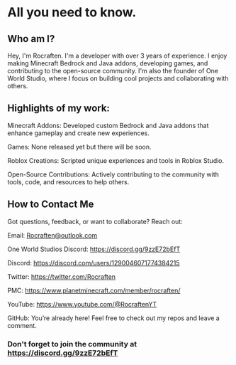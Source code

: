 # All you need to know.
## Who am I?

Hey, I'm Rocraften. I'm a developer with over 3 years of experience. I enjoy making Minecraft Bedrock and Java addons, developing games, and contributing to the open-source community. I'm also the founder of One World Studio, where I focus on building cool projects and collaborating with others.

## Highlights of my work:

Minecraft Addons: Developed custom Bedrock and Java addons that enhance gameplay and create new experiences.

Games: None released yet but there will be soon.

Roblox Creations: Scripted unique experiences and tools in Roblox Studio.

Open-Source Contributions: Actively contributing to the community with tools, code, and resources to help others.

## How to Contact Me

Got questions, feedback, or want to collaborate? Reach out:

Email: Rocraften@outlook.com

One World Studios Discord: https://discord.gg/9zzE72bEfT

Discord: https://discord.com/users/1290046071774384215

Twitter: https://twitter.com/Rocraften

PMC: https://www.planetminecraft.com/member/rocraften/

YouTube: https://www.youtube.com/@RocraftenYT

GitHub: You’re already here! Feel free to check out my repos and leave a comment.

### Don't forget to join the community at https://discord.gg/9zzE72bEfT
